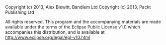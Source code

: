 Copyright (c) 2013, Alex Blewitt, Bandlem Ltd
Copyright (c) 2013, Packt Publishing Ltd

All rights reserved. This program and the accompanying materials
are made available under the terms of the Eclipse Public License v1.0
which accompanies this distribution, and is available at
http://www.eclipse.org/legal/epl-v10.html
